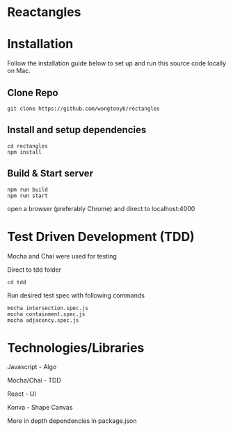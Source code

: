 # Reactangles

# Installation

Follow the installation guide below to set up and run this source code locally on Mac.

## Clone Repo

```
git clone https://github.com/wongtonyb/rectangles
```

## Install and setup dependencies

```
cd rectangles
npm install
```

## Build & Start server

```
npm run build
npm run start
```

open a browser (preferably Chrome) and direct to localhost:4000

# Test Driven Development (TDD)

Mocha and Chai were used for testing

Direct to tdd folder

```
cd tdd
```

Run desired test spec with following commands

```
mocha intersection.spec.js
mocha containment.spec.js
mocha adjacency.spec.js
```

# Technologies/Libraries

Javascript - Algo

Mocha/Chai - TDD

React - UI

Konva - Shape Canvas

More in depth dependencies in package.json
